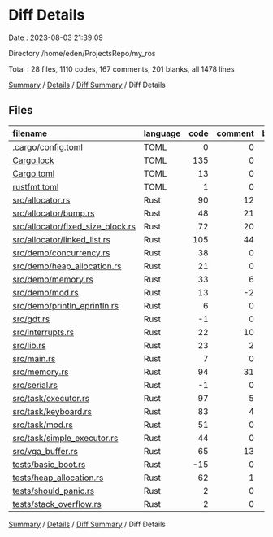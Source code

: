 # Diff Details

Date : 2023-08-03 21:39:09

Directory /home/eden/ProjectsRepo/my_ros

Total : 28 files,  1110 codes, 167 comments, 201 blanks, all 1478 lines

[Summary](results.md) / [Details](details.md) / [Diff Summary](diff.md) / Diff Details

## Files
| filename | language | code | comment | blank | total |
| :--- | :--- | ---: | ---: | ---: | ---: |
| [.cargo/config.toml](/.cargo/config.toml) | TOML | 0 | 0 | 1 | 1 |
| [Cargo.lock](/Cargo.lock) | TOML | 135 | 0 | 18 | 153 |
| [Cargo.toml](/Cargo.toml) | TOML | 13 | 0 | 3 | 16 |
| [rustfmt.toml](/rustfmt.toml) | TOML | 1 | 0 | 1 | 2 |
| [src/allocator.rs](/src/allocator.rs) | Rust | 90 | 12 | 19 | 121 |
| [src/allocator/bump.rs](/src/allocator/bump.rs) | Rust | 48 | 21 | 9 | 78 |
| [src/allocator/fixed_size_block.rs](/src/allocator/fixed_size_block.rs) | Rust | 72 | 20 | 10 | 102 |
| [src/allocator/linked_list.rs](/src/allocator/linked_list.rs) | Rust | 105 | 44 | 20 | 169 |
| [src/demo/concurrency.rs](/src/demo/concurrency.rs) | Rust | 38 | 0 | 3 | 41 |
| [src/demo/heap_allocation.rs](/src/demo/heap_allocation.rs) | Rust | 21 | 0 | 4 | 25 |
| [src/demo/memory.rs](/src/demo/memory.rs) | Rust | 33 | 6 | 6 | 45 |
| [src/demo/mod.rs](/src/demo/mod.rs) | Rust | 13 | -2 | 2 | 13 |
| [src/demo/println_eprintln.rs](/src/demo/println_eprintln.rs) | Rust | 6 | 0 | 2 | 8 |
| [src/gdt.rs](/src/gdt.rs) | Rust | -1 | 0 | 0 | -1 |
| [src/interrupts.rs](/src/interrupts.rs) | Rust | 22 | 10 | 8 | 40 |
| [src/lib.rs](/src/lib.rs) | Rust | 23 | 2 | 2 | 27 |
| [src/main.rs](/src/main.rs) | Rust | 7 | 0 | 1 | 8 |
| [src/memory.rs](/src/memory.rs) | Rust | 94 | 31 | 22 | 147 |
| [src/serial.rs](/src/serial.rs) | Rust | -1 | 0 | 0 | -1 |
| [src/task/executor.rs](/src/task/executor.rs) | Rust | 97 | 5 | 16 | 118 |
| [src/task/keyboard.rs](/src/task/keyboard.rs) | Rust | 83 | 4 | 12 | 99 |
| [src/task/mod.rs](/src/task/mod.rs) | Rust | 51 | 0 | 13 | 64 |
| [src/task/simple_executor.rs](/src/task/simple_executor.rs) | Rust | 44 | 0 | 8 | 52 |
| [src/vga_buffer.rs](/src/vga_buffer.rs) | Rust | 65 | 13 | 12 | 90 |
| [tests/basic_boot.rs](/tests/basic_boot.rs) | Rust | -15 | 0 | -4 | -19 |
| [tests/heap_allocation.rs](/tests/heap_allocation.rs) | Rust | 62 | 1 | 11 | 74 |
| [tests/should_panic.rs](/tests/should_panic.rs) | Rust | 2 | 0 | 1 | 3 |
| [tests/stack_overflow.rs](/tests/stack_overflow.rs) | Rust | 2 | 0 | 1 | 3 |

[Summary](results.md) / [Details](details.md) / [Diff Summary](diff.md) / Diff Details
